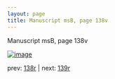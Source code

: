 ```yaml
---
layout: page
title: Manuscript msB, page 138v
---
```


Manuscript msB, page 138v

[![image](http://www.homermultitext.org/iipsrv?OBJ=IIP,1.0&FIF=/project/homer/pyramidal/deepzoom/hmt/vbbifolio/v1/vb_138v_139r.tif&WID=100&CVT=JPEG)](http://www.homermultitext.org/ict2/?urn=urn:cite2:hmt:vbbifolio.v1:vb_138v_139r)

prev:  [138r](../138r) | next:  [139r](../139r)

